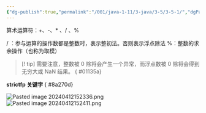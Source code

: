 ```yaml
---
{"dg-publish":true,"permalink":"/001/java-1-11/3-java/3-5/3-5-1/","dgPassFrontmatter":true,"created":"2024-04-12T15:15:38.933+08:00","updated":"2024-06-01T10:43:06.515+08:00"}
---
```


算术运算符：+、-、* 、/ 、%

/ ：参与运算的操作数都是整数时，表示整初法。否则表示浮点除法
%：整数的求余操作（也称为取模）

>[!  tip] 需要注意，整数被 0 除将会产生一个异常，而浮点数被 0 除将会得到无穷大或 NaN 结果。
{ #01135a}


**strictfp 关键字**
{ #8a270d}


![Pasted image 20240412152336.png](/img/user/$/$Sys999%20Attachment/Pasted%20image%2020240412152336.png)
![Pasted image 20240412152411.png](/img/user/$/$Sys999%20Attachment/Pasted%20image%2020240412152411.png)